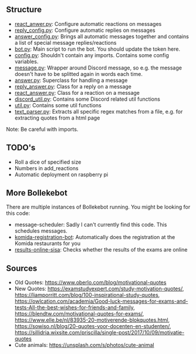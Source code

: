## Structure
- [react_anwer.py](react_anwer.py): Configure automatic reactions on messages
- [reply_config.py](reply_answer.py): Configure automatic replies on messages
- [answer_config.py](answer_config.py): Brings all automatic messages together and contains a list of special message replies/reactions
- [bot.py](bot.py): Main script to run the bot. You should update the token here.
- [config.py](config.py): Shouldn't contain any imports. Contains some config variables.
- [message.py](message.py): Wrapper around Discord message, so e.g. the message doesn't have to be splitted again in words each time.
- [answer.py](answer.py): Superclass for handling a message
- [reply_answer.py](reply_answer.py): Class for a reply on a message
- [react_answer.py](react_answer.py): Class for a reaction on a message
- [discord_util.py](discord_util.py): Contains some Discord related util functions
- [util.py](util.py): Contains some util functions
- [text_parser.py](text_parser.py): Extracts all specific regex matches from a file, e.g. for extracting quotes from a html page

Note: Be careful with imports. 

## TODO's
- Roll a dice of specified size
- Numbers in add_reactions
- Automatic deployment on raspberry pi

## More Bollekebot
There are multiple instances of Bollekebot running. You might be looking for this code:
- message-scheduler: Sadly I can't currently find this code. This schedules messages. 
- [komida-registration-bot](https://github.com/arnodeceuninck/komida-registration-bot): Automatically does the registration at the Komida restaurants for you
- [results-online-sisa](https://github.com/arnodeceuninck/results-online-sisa): Checks whether the results of the exams are online

## Sources
- Old Quotes: https://www.oberlo.com/blog/motivational-quotes
- New Quotes: https://examstudyexpert.com/study-motivation-quotes/, https://liamporritt.com/blog/100-inspirational-study-quotes, https://owlcation.com/academia/Good-luck-messages-for-exams-and-tests-All-the-best-wishes-for-friends-and-family, https://blendtw.com/motivational-quotes-for-exams/, https://www.elle.be/nl/83935-20-motiverende-blokquotes.html, https://sowiso.nl/blog/20-quotes-voor-docenten-en-studenten/, https://sillidria.wixsite.com/priscilla/single-post/2017/10/09/motivatie-quotes
- Cute animals: https://unsplash.com/s/photos/cute-animal